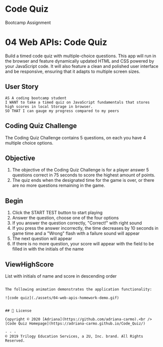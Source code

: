 # Code Quiz
Bootcamp Assignment 
# 04 Web APIs: Code Quiz

Build a timed code quiz with multiple-choice questions. This app will run in the browser and feature dynamically updated HTML and CSS powered by your JavaScript code. It will also feature a clean and polished user interface and be responsive, ensuring that it adapts to multiple screen sizes.

## User Story

```
AS A coding bootcamp student
I WANT to take a timed quiz on JavaScript fundamentals that stores high scores in local Storage in browser.
SO THAT I can gauge my progress compared to my peers
```

## Coding Quiz Challenge
The Coding Quiz Challenge contains 5 questions, on each you have 4 multiple choice options.
 
## Objective
1. The objective of the Coding Quiz Challenge is for a player answer 5 questions correct in 75 seconds to score the highest amount of points.
2. The quiz ends when the designated time for the game is over, or there are no more questions remaining in the game.

## Begin
1. Click the START TEST button to start playing
2. Answer the question, choose one of the four options
3. If you answer the question correctly, "Correct!" with right sound
4. If you press the answer incorrectly, the time decreases by 10 seconds in game time and a "Wrong" flash with a failure sound will appear
5. The next question will appear
6. If there is no more question, your score will appear with the field to be filled in with the initials of the name

## ViewHighScore
List with initials of name and score in descending order


```

The following animation demonstrates the application functionality:

![code quiz](./assets/04-web-apis-homework-demo.gif)


## 📝 License

Copyright © 2020 [Adriana](https://github.com/adriana-carmo).<br />
[Code Quiz Homepage](https://adriana-carmo.github.io/Code_Quiz/)

- - -
© 2019 Trilogy Education Services, a 2U, Inc. brand. All Rights Reserved.


